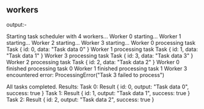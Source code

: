 ## workers

output:-

Starting task scheduler with 4 workers...
Worker 0 starting...
Worker 1 starting...
Worker 2 starting...
Worker 3 starting...
Worker 0 processing task Task { id: 0, data: "Task data 0" }
Worker 1 processing task Task { id: 1, data: "Task data 1" }
Worker 3 processing task Task { id: 3, data: "Task data 3" }
Worker 2 processing task Task { id: 2, data: "Task data 2" }
Worker 0 finished processing task 0
Worker 1 finished processing task 1
Worker 3 encountered error: ProcessingError("Task 3 failed to process")

All tasks completed. Results:
Task 0: Result { id: 0, output: "Task data 0", success: true }
Task 1: Result { id: 1, output: "Task data 1", success: true }
Task 2: Result { id: 2, output: "Task data 2", success: true }
